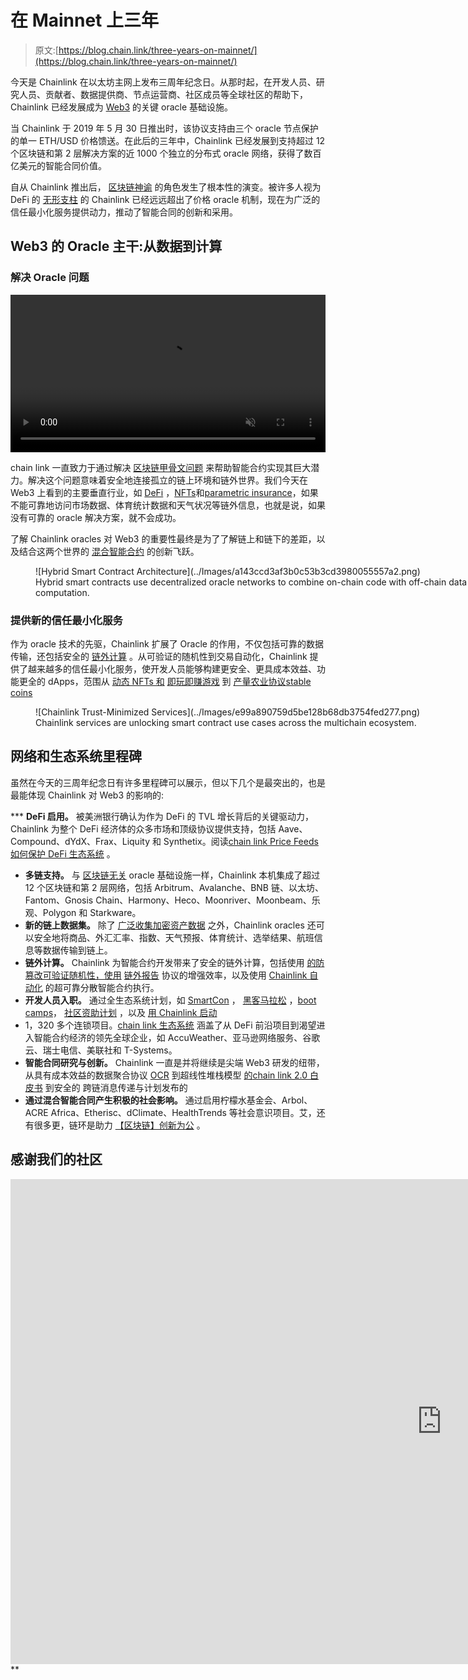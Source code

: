 # 在 Mainnet 上三年

> 原文:[https://blog.chain.link/three-years-on-mainnet/](https://blog.chain.link/three-years-on-mainnet/)

今天是 Chainlink 在以太坊主网上发布三周年纪念日。从那时起，在开发人员、研究人员、贡献者、数据提供商、节点运营商、社区成员等全球社区的帮助下，Chainlink 已经发展成为 [Web3](https://chain.link/education/web3) 的关键 oracle 基础设施。

当 Chainlink 于 2019 年 5 月 30 日推出时，该协议支持由三个 oracle 节点保护的单一 ETH/USD 价格馈送。在此后的三年中，Chainlink 已经发展到支持超过 12 个区块链和第 2 层解决方案的近 1000 个独立的分布式 oracle 网络，获得了数百亿美元的智能合同价值。

自从 Chainlink 推出后， [区块链神谕](https://chain.link/education/blockchain-oracles) 的角色发生了根本性的演变。被许多人视为 DeFi 的 [无形支柱](https://www.forbes.com/sites/lawrencewintermeyer/2021/10/14/cryptohacks-oraclesthe-invisible-backbone-of-defi-and-applied-blockchain-apps/?sh=55c45319182d) 的 Chainlink 已经远远超出了价格 oracle 机制，现在为广泛的信任最小化服务提供动力，推动了智能合同的创新和采用。

## Web3 的 Oracle 主干:从数据到计算

### 解决 Oracle 问题

<video style="width: 100%; margin: 0 auto; height: auto;" autoplay="autoplay" loop="loop" muted="" width="300" height="150"><source src="https://www.dropbox.com/s/cjqsgk3ggoz5vdu/solutions-diagram-v2.mp4?raw=1" type="video/mp4"><source src="https://www.dropbox.com/s/2izsv27rrchrz7n/solutions-diagram-v1.ogv?raw=1" type="application/ogg">![Connect your smart contract to any data diagram](../Images/aeb6b9d78f9f4b14fe3f565582de886f.png)T4】</video>

chain link 一直致力于通过解决 [区块链甲骨文问题](https://blog.chain.link/what-is-the-blockchain-oracle-problem/) 来帮助智能合约实现其巨大潜力。解决这个问题意味着安全地连接孤立的链上环境和链外世界。我们今天在 Web3 上看到的主要垂直行业，如 [DeFi](https://chain.link/education/defi) ，[NFTs](https://chain.link/education/nfts)和[parametric insurance](https://chain.link/use-cases/insurance)，如果不能可靠地访问市场数据、体育统计数据和天气状况等链外信息，也就是说，如果没有可靠的 oracle 解决方案，就不会成功。

了解 Chainlink oracles 对 Web3 的重要性最终是为了了解链上和链下的差距，以及结合这两个世界的 [混合智能合约](https://blog.chain.link/hybrid-smart-contracts-explained/) 的创新飞跃。

<figure id="attachment_3861" aria-describedby="caption-attachment-3861" style="width: 743px" class="wp-caption aligncenter">![Hybrid Smart Contract Architecture](../Images/a143ccd3af3b0c53b3cd3980055557a2.png)

<figcaption id="caption-attachment-3861" class="wp-caption-text">Hybrid smart contracts use decentralized oracle networks to combine on-chain code with off-chain data and computation.</figcaption>

</figure>

### 提供新的信任最小化服务

作为 oracle 技术的先驱，Chainlink 扩展了 Oracle 的作用，不仅包括可靠的数据传输，还包括安全的 [链外计算](https://blog.chain.link/what-is-oracle-computation/) 。从可验证的随机性到交易自动化，Chainlink 提供了越来越多的信任最小化服务，使开发人员能够构建更安全、更具成本效益、功能更全的 dApps，范围从 [动态 NFTs 和](https://blog.chain.link/what-is-a-dynamic-nft/) [即玩即赚游戏](https://blog.chain.link/what-is-play-to-earn/) 到 [产量农业协议](https://chain.link/education/defi/yield-farming)[stable coins](https://blog.chain.link/what-are-stablecoins/)

<figure id="attachment_3860" aria-describedby="caption-attachment-3860" style="width: 805px" class="wp-caption aligncenter">![Chainlink Trust-Minimized Services](../Images/e99a890759d5be128b68db3754fed277.png)

<figcaption id="caption-attachment-3860" class="wp-caption-text">Chainlink services are unlocking smart contract use cases across the multichain ecosystem.</figcaption>

</figure>

## 网络和生态系统里程碑

虽然在今天的三周年纪念日有许多里程碑可以展示，但以下几个是最突出的，也是最能体现 Chainlink 对 Web3 的影响的:

 ***   **DeFi 启用。** 被美洲银行确认为[](https://www.coindesk.com/business/2022/02/17/bofa-says-chainlink-likely-driver-for-defis-tvl-growth-to-203b/)作为 DeFi 的 TVL 增长背后的关键驱动力，Chainlink 为整个 DeFi 经济体的众多市场和顶级协议提供支持，包括 Aave、Compound、dYdX、Frax、Liquity 和 Synthetix。阅读[chain link Price Feeds 如何保护 DeFi 生态系统](https://blog.chain.link/chainlink-price-feeds-secure-defi/) 。
*   **多链支持。** 与 [区块链无关](https://blog.chain.link/chainlinks-blockchain-agnostic-design/) oracle 基础设施一样，Chainlink 本机集成了超过 12 个区块链和第 2 层网络，包括 Arbitrum、Avalanche、BNB 链、以太坊、Fantom、Gnosis Chain、Harmony、Heco、Moonriver、Moonbeam、乐观、Polygon 和 Starkware。
*   **新的链上数据集。** 除了 [广泛收集加密资产数据](https://data.chain.link/) 之外，Chainlink oracles 还可以安全地将商品、外汇汇率、指数、天气预报、体育统计、选举结果、航班信息等数据传输到链上。
*   **链外计算。** Chainlink 为智能合约开发带来了安全的链外计算，包括使用 [的防篡改可验证随机性，使用](https://chain.link/chainlink-vrf) [链外报告](https://blog.chain.link/off-chain-reporting-live-on-mainnet/) 协议的增强效率，以及使用 [Chainlink 自动化](https://chain.link/automation) 的超可靠分散智能合约执行。
*   **开发人员入职。** 通过全生态系统计划，如 [SmartCon](https://www.smartcontractsummit.io/) ， [黑客马拉松](https://hack.chain.link) ，[boot camps](https://chain.link/bootcamp)， [社区资助计划](https://chain.link/community/grants) ，以及 [用 Chainlink 启动](https://chainlinklabs.com/startup)
*   1，320 多个连锁项目。[chain link 生态系统](https://chainlinkecosystem.com/ecosystem) 涵盖了从 DeFi 前沿项目到渴望进入智能合约经济的领先全球企业，如 AccuWeather、亚马逊网络服务、谷歌云、瑞士电信、美联社和 T-Systems。
*   **智能合同研究与创新。** Chainlink 一直是并将继续是尖端 Web3 研发的纽带，从具有成本效益的数据聚合协议 [OCR](https://research.chain.link/ocr.pdf) 到超线性堆栈模型 [的](https://blog.chain.link/explicit-staking-in-chainlink-2-0/)[chain link 2.0 白皮书](https://chain.link/whitepaper) 到安全的 跨链消息传递与计划发布的
*   **通过混合智能合同产生积极的社会影响。** 通过启用柠檬水基金会、Arbol、ACRE Africa、Etherisc、dClimate、HealthTrends 等社会意识项目。艾，还有很多更，链环是助力 [【区块链】创新为公](https://chain.link/use-cases/social-impact) 。

## 感谢我们的社区

<iframe loading="lazy" title="Three Years on Mainnet | Chainlink Launch Anniversary" width="1380" height="776" src="https://www.youtube.com/embed/SZnWbzRogt4?feature=oembed" frameborder="0" allow="accelerometer; autoplay; clipboard-write; encrypted-media; gyroscope; picture-in-picture" allowfullscreen=""></div> <p> </p> <p><span style="font-weight: 400;">从第一天起，Chainlink 的目标就是提供最安全的 oracle 服务来解锁 DeFi，并装备全球行业以实现智能合同的力量。通过长期愿景、对满足市场需求的彻底关注以及不断的实战测试，Chainlink 已成为行业标准的 oracle 基础架构。</span></p> <p><span style="font-weight: 400;">这一市场地位最终要归功于我们社区的巨大才能和承诺，从那些为 Chainlink 开源代码做出贡献的人，到为网络提供动力的节点运营商，到整合 Chainlink 服务并提供反馈的 dApp 团队，到发现 chain link 合同新可能性的开发人员，到帮助更广泛受众理解以加密真理为动力的世界的深刻愿景的社区倡导者和大使。</span></p> <p>对于你们不断的热情和支持，我们表示感谢。</p> <p>下面是我们最受欢迎的资源，无论你在哪里，都可以为你的 Chainlink 之旅提供指导。</p> <p><b>如果您不熟悉 Chainlink: </b></p> <ul> <li style="font-weight: 400;" aria-level="1"><a href="https://blog.chain.link/what-crypto-is-really-about/"><span style="font-weight: 400;"/></a>到底什么是密码</li> <li style="font-weight: 400;" aria-level="1"><a href="https://blog.chain.link/what-is-cryptographic-truth/"> <span style="font-weight: 400;">什么是密码真理？</span>T3】</a></li> <li style="font-weight: 400;" aria-level="1"><a href="https://blog.chain.link/what-is-chainlink/"> <span style="font-weight: 400;">什么是 Chainlink？</span>初学者指南</a></li> <li style="font-weight: 400;" aria-level="1"><a href="https://blog.chain.link/smart-contract-use-cases/"> <span style="font-weight: 400;">通过 Chainlink </span> </a>实现的 77+智能合约用例</li> </ul> <p><b>如果你想了解 Chainlink 的未来:</b></p> <ul> <li style="font-weight: 400;" aria-level="1"><a href="https://www.youtube.com/watch?v=YShbzR7mlog"> <span style="font-weight: 400;">未来的链环</span> </a></li> <li style="font-weight: 400;" aria-level="1"><a href="https://blog.chain.link/explicit-staking-in-chainlink-2-0/"> <span style="font-weight: 400;">链环桩:概述</span> </a></li> <li style="font-weight: 400;" aria-level="1"><a href="https://blog.chain.link/understanding-the-security-impact-curve-and-future-fee-opportunity/"> <span style="font-weight: 400;">了解安全影响曲线和未来收费机会</span> </a></li> <li style="font-weight: 400;" aria-level="1"><a href="https://blog.chain.link/introducing-the-cross-chain-interoperability-protocol-ccip/"> <span style="font-weight: 400;">介绍跨链互操作协议(CCIP) </span> </a></li> </ul> <p><b>如果你准备好用 Chainlink 来建造:</b></p> <ul> <li style="font-weight: 400;" aria-level="1"><a href="https://docs.chain.link/"> <span style="font-weight: 400;">链环文档</span> </a></li> <li style="font-weight: 400;" aria-level="1"><a href="https://chain.link/bootcamp"> <span style="font-weight: 400;"> Chainlink 开发者训练营</span> </a></li> </ul> <p><span style="font-weight: 400;">OK；LG。</span></p> <div class="widget_tag_cloud tag-list"/> </body> </html></iframe>**